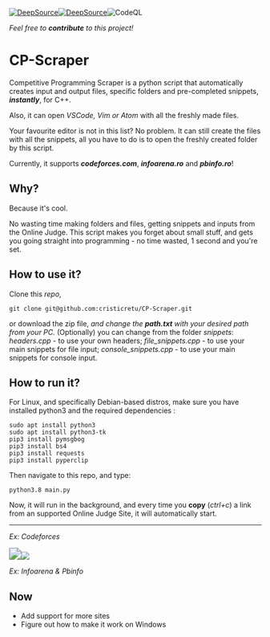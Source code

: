 [![DeepSource](https://deepsource.io/gh/cristicretu/CP-Scraper.svg/?label=resolved+issues)](https://deepsource.io/gh/cristicretu/CP-Scraper/?ref=repository-badge)[![DeepSource](https://deepsource.io/gh/cristicretu/CP-Scraper.svg/?label=active+issues)](https://deepsource.io/gh/cristicretu/CP-Scraper/?ref=repository-badge)![CodeQL](https://github.com/cristicretu/CP-Scraper/workflows/CodeQL/badge.svg)

*Feel free to **contribute** to this project!*

# CP-Scraper

Competitive Programming Scraper is a python script that automatically creates input and output files, specific folders and pre-completed snippets, ***instantly***, for C++.

Also, it can open *VSCode, Vim or Atom* with all the freshly made files.

Your favourite editor is not in this list? No problem. It can still create the files with all the snippets, all you have to do is to open the freshly created folder by this script.

Currently, it supports ***codeforces.com***, ***infoarena.ro*** and ***pbinfo.ro***!

## Why?

Because it's cool.

No wasting time making folders and files, getting snippets and inputs from the Online Judge. This script makes you forget about small stuff, and gets you going straight into programming - no time wasted, 1 second and you're set.

## How to use it?

Clone this *repo*,

```
git clone git@github.com:cristicretu/CP-Scraper.git
```

 or download the zip file, *and change the **path.txt** with your desired path from your PC.* (Optionally) you can change from the folder *snippets*:  *headers.cpp* - to use your own headers;  *file_snippets.cpp* - to use your main snippets for file input;  *console_snippets.cpp* -  to use your main snippets for console input.

## How to run it?

For Linux, and specifically Debian-based distros, make sure you have installed python3 and the required dependencies :

```
sudo apt install python3
sudo apt install python3-tk
pip3 install pymsgbog
pip3 install bs4
pip3 install requests
pip3 install pyperclip
```

Then navigate to this repo, and type:

```
python3.8 main.py
```

Now, it will run in the background, and every time you **copy** (*ctrl+c*) a link from an supported Online Judge Site, it will automatically start.

------

*Ex: Codeforces*

<img src="https://cdn.discordapp.com/attachments/797485737272541250/800042557769908275/codeforces.gif" style="zoom:150%;" /><img src="https://cdn.discordapp.com/attachments/797485737272541250/800042578388975646/infoarenapbinfo.gif" />

*Ex: Infoarena & Pbinfo*

## Now

- Add support for more sites
- Figure out how to make it work on Windows

